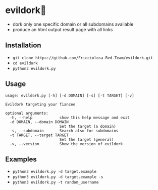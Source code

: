 # evildork🐍

- dork only one specific domain or all subdomains available
- produce an html output result page with all links

## Installation

- `git clone https://github.com/Fricciolosa-Red-Team/evildork.git`
- `cd evildork`
- `python3 evildork.py`

## Usage

```
usage: evildork.py [-h] [-d DOMAIN] [-s] [-t TARGET] [-v]

Evildork targeting your fiancee

optional arguments:
  -h, --help            show this help message and exit
  -d DOMAIN, --domain DOMAIN
                        Set the target (a domain)
  -s, --subdomain       Search also for subdomains
  -t TARGET, --target TARGET
                        Set the target (general)
  -v, --version         Show the version of evildork
```

## Examples

- `python3 evildork.py -d target.example`
- `python3 evildork.py -d target.example -s`
- `python3 evildork.py -t random_username`
